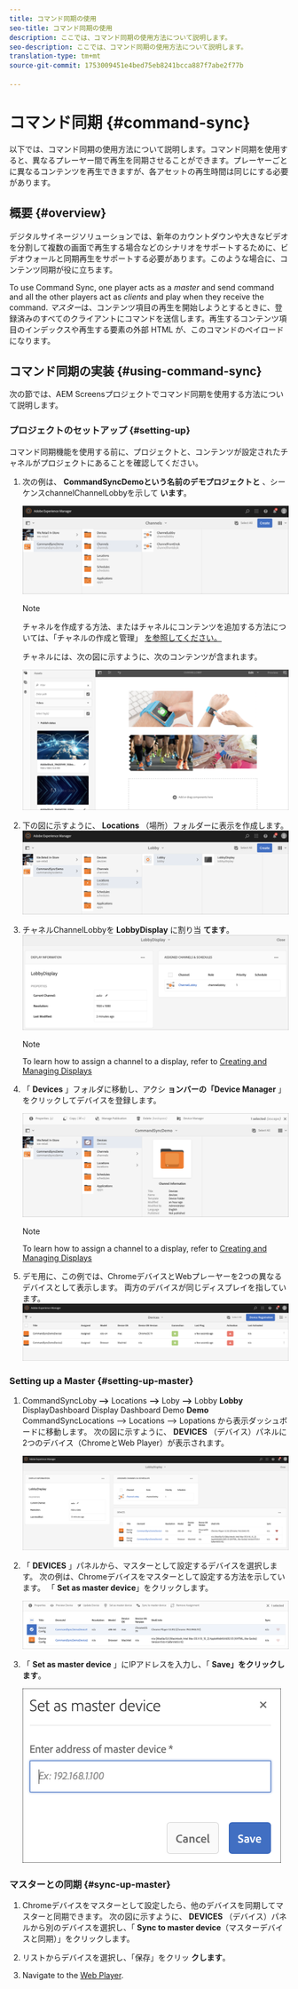 ```yaml
---
title: コマンド同期の使用
seo-title: コマンド同期の使用
description: ここでは、コマンド同期の使用方法について説明します。
seo-description: ここでは、コマンド同期の使用方法について説明します。
translation-type: tm+mt
source-git-commit: 1753009451e4bed75eb8241bcca887f7abe2f77b

---
```



# コマンド同期 {#command-sync}

以下では、コマンド同期の使用方法について説明します。コマンド同期を使用すると、異なるプレーヤー間で再生を同期させることができます。プレーヤーごとに異なるコンテンツを再生できますが、各アセットの再生時間は同じにする必要があります。

## 概要 {#overview}

デジタルサイネージソリューションでは、新年のカウントダウンや大きなビデオを分割して複数の画面で再生する場合などのシナリオをサポートするために、ビデオウォールと同期再生をサポートする必要があります。このような場合に、コンテンツ同期が役に立ちます。

To use Command Sync, one player acts as a *master* and send command and all the other players act as *clients* and play when they receive the command. *マスター*&#x200B;は、コンテンツ項目の再生を開始しようとするときに、登録済みのすべてのクライアントにコマンドを送信します。再生するコンテンツ項目のインデックスや再生する要素の外部 HTML が、このコマンドのペイロードになります。

## コマンド同期の実装 {#using-command-sync}

次の節では、AEM Screensプロジェクトでコマンド同期を使用する方法について説明します。

### プロジェクトのセットアップ {#setting-up}

コマンド同期機能を使用する前に、プロジェクトと、コンテンツが設定されたチャネルがプロジェクトにあることを確認してください。

1. 次の例は、 **CommandSyncDemoという名前のデモプロジェクトと** 、シーケンスchannelChannelLobbyを示して **います**。

   ![image1](assets/command-sync1.png)

   >[!NOTE]
   >
   >チャネルを作成する方法、またはチャネルにコンテンツを追加する方法については、「チャネルの作成と管理」 [を参照してください。](/help/user-guide/managing-channels.md)

   チャネルには、次の図に示すように、次のコンテンツが含まれます。

   ![image1](assets/command-sync2.png)

1. 下の図に示すように、 **Locations** （場所）フォルダーに表示を作成します。
   ![image1](assets/command-sync3.png)

1. チャネルChannelLobbyを **LobbyDisplay** に割り当 **てます**。
   ![image1](assets/command-sync4.png)

   >[!NOTE]
   >
   >To learn how to assign a channel to a display, refer to [Creating and Managing Displays](/help/user-guide/managing-displays.md)

1. 「 **Devices** 」フォルダに移動し、アクシ **ョンバーの「Device Manager** 」をクリックしてデバイスを登録します。

   ![image1](assets/command-sync5.png)

   >[!NOTE]
   >
   >To learn how to assign a channel to a display, refer to [Creating and Managing Displays](/help/user-guide/managing-displays.md)

1. デモ用に、この例では、ChromeデバイスとWebプレーヤーを2つの異なるデバイスとして表示します。 両方のデバイスが同じディスプレイを指しています。
   ![image1](assets/command-sync6.png)

### Setting up a Master {#setting-up-master}

1. CommandSyncLoby **—>** Locations **—>** Loby **—>** Lobby **Lobby** DisplayDashboard Display Dashboard Demo **Demo** CommandSyncLocations —> Locations —> Lopations から表示ダッシュボードに移動します。
次の図に示すように、 **DEVICES** （デバイス）パネルに2つのデバイス（ChromeとWeb Player）が表示されます。

   ![image1](assets/command-sync7.png)

1. 「 **DEVICES** 」パネルから、マスターとして設定するデバイスを選択します。 次の例は、Chromeデバイスをマスターとして設定する方法を示しています。 「 **Set as master device**」をクリックします。

   ![image1](assets/command-sync8.png)

1. 「 **Set as master device** 」にIPアドレスを入力し、「 **Save」をクリックします**。

   ![image1](assets/command-sync9.png)

### マスターとの同期 {#sync-up-master}

1. Chromeデバイスをマスターとして設定したら、他のデバイスを同期してマスターと同期できます。
次の図に示すように、 **DEVICES** （デバイス）パネルから別のデバイスを選択し、「 **Sync to master device**（マスターデバイスと同期）」をクリックします。

1. リストからデバイスを選択し、「保存」をクリッ **クします**。


1. Navigate to the [Web Player](http://localhost:4502/screens/player.html).





